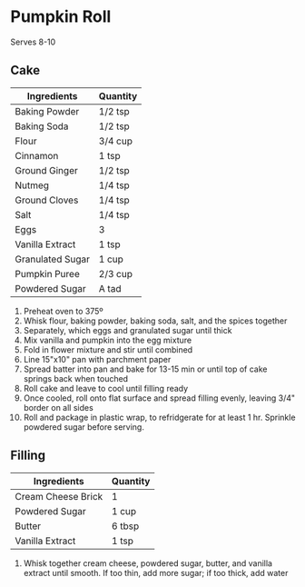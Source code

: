 # Pumpkin Roll

Serves 8-10

## Cake

|Ingredients|Quantity|
|----|----|
|Baking Powder|1/2 tsp|
|Baking Soda|1/2 tsp|
|Flour|3/4 cup|
|Cinnamon|1 tsp|
|Ground Ginger|1/2 tsp|
|Nutmeg|1/4 tsp|
|Ground Cloves|1/4 tsp|
|Salt|1/4 tsp|
|Eggs|3|
|Vanilla Extract|1 tsp|
|Granulated Sugar|1 cup|
|Pumpkin Puree|2/3 cup|
|Powdered Sugar|A tad|

1. Preheat oven to 375º
2. Whisk flour, baking powder, baking soda, salt, and the spices together
3. Separately, which eggs and granulated sugar until thick
4. Mix vanilla and pumpkin into the egg mixture
5. Fold in flower mixture and stir until combined
6. Line 15"x10" pan with parchment paper
7. Spread batter into pan and bake for 13-15 min or until top of cake springs back when touched
8. Roll cake and leave to cool until filling ready
9. Once cooled, roll onto flat surface and spread filling evenly, leaving 3/4" border on all sides
10. Roll and package in plastic wrap, to refridgerate for at least 1 hr. Sprinkle powdered sugar before serving.

## Filling

|Ingredients|Quantity|
|----|----|
|Cream Cheese Brick|1|
|Powdered Sugar|1 cup|
|Butter|6 tbsp|
|Vanilla Extract|1 tsp|

1. Whisk together cream cheese, powdered sugar, butter, and vanilla extract until smooth. If too thin, add more sugar; if too thick, add water
